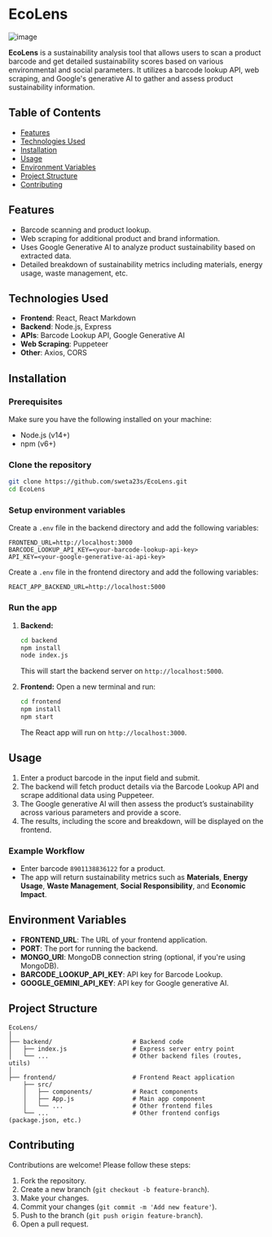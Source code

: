 # EcoLens

![image](https://github.com/user-attachments/assets/3921958c-776a-471a-82cf-b00295301113)

**EcoLens** is a sustainability analysis tool that allows users to scan a product barcode and get detailed sustainability scores based on various environmental and social parameters. It utilizes a barcode lookup API, web scraping, and Google's generative AI to gather and assess product sustainability information.

## Table of Contents
- [Features](#features)
- [Technologies Used](#technologies-used)
- [Installation](#installation)
- [Usage](#usage)
- [Environment Variables](#environment-variables)
- [Project Structure](#project-structure)
- [Contributing](#contributing)



## Features
- Barcode scanning and product lookup.
- Web scraping for additional product and brand information.
- Uses Google Generative AI to analyze product sustainability based on extracted data.
- Detailed breakdown of sustainability metrics including materials, energy usage, waste management, etc.

## Technologies Used
- **Frontend**: React, React Markdown
- **Backend**: Node.js, Express
- **APIs**: Barcode Lookup API, Google Generative AI
- **Web Scraping**: Puppeteer
- **Other**: Axios, CORS

## Installation

### Prerequisites
Make sure you have the following installed on your machine:
- Node.js (v14+)
- npm (v6+)

### Clone the repository
```bash
git clone https://github.com/sweta23s/EcoLens.git
cd EcoLens
```

### Setup environment variables
Create a `.env` file in the backend directory and add the following variables:
```env
FRONTEND_URL=http://localhost:3000
BARCODE_LOOKUP_API_KEY=<your-barcode-lookup-api-key>
API_KEY=<your-google-generative-ai-api-key>
```

Create a `.env` file in the frontend directory and add the following variables:
```env
REACT_APP_BACKEND_URL=http://localhost:5000
```

### Run the app
1. **Backend:**
   ```bash
   cd backend
   npm install
   node index.js
   ```
   This will start the backend server on `http://localhost:5000`.

2. **Frontend:**
   Open a new terminal and run:
   ```bash
   cd frontend
   npm install
   npm start
   ```
   The React app will run on `http://localhost:3000`.

## Usage
1. Enter a product barcode in the input field and submit.
2. The backend will fetch product details via the Barcode Lookup API and scrape additional data using Puppeteer.
3. The Google generative AI will then assess the product’s sustainability across various parameters and provide a score.
4. The results, including the score and breakdown, will be displayed on the frontend.

### Example Workflow
- Enter barcode `8901138836122` for a product.
- The app will return sustainability metrics such as **Materials**, **Energy Usage**, **Waste Management**, **Social Responsibility**, and **Economic Impact**.

## Environment Variables
- **FRONTEND_URL**: The URL of your frontend application.
- **PORT**: The port for running the backend.
- **MONGO_URI**: MongoDB connection string (optional, if you're using MongoDB).
- **BARCODE_LOOKUP_API_KEY**: API key for Barcode Lookup.
- **GOOGLE_GEMINI_API_KEY**: API key for Google generative AI.

## Project Structure
```plaintext
EcoLens/
│
├── backend/                      # Backend code
│   ├── index.js                  # Express server entry point
│   └── ...                       # Other backend files (routes, utils)
│
├── frontend/                     # Frontend React application
    ├── src/
    │   ├── components/           # React components
    │   ├── App.js                # Main app component
    │   └── ...                   # Other frontend files
    └── ...                       # Other frontend configs (package.json, etc.)

```

## Contributing
Contributions are welcome! Please follow these steps:
1. Fork the repository.
2. Create a new branch (`git checkout -b feature-branch`).
3. Make your changes.
4. Commit your changes (`git commit -m 'Add new feature'`).
5. Push to the branch (`git push origin feature-branch`).
6. Open a pull request.
